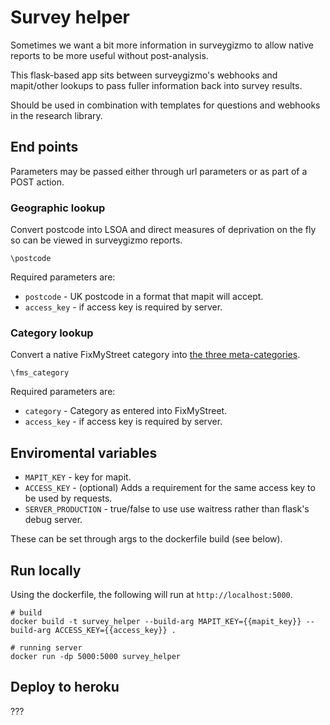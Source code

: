 # Survey helper

Sometimes we want a bit more information in surveygizmo to allow native reports to be more useful without post-analysis. 

This flask-based app sits between surveygizmo's webhooks and mapit/other lookups to pass fuller information back into survey results. 

Should be used in combination with templates for questions and webhooks in the research library. 

## End points

Parameters may be passed either through url parameters or as part of a POST action. 

### Geographic lookup

Convert postcode into LSOA and direct measures of deprivation on the fly so can be viewed in surveygizmo reports.

`\postcode`

Required parameters are:

* `postcode` - UK postcode in a format that mapit will accept.
* `access_key` - if access key is required by server.

### Category lookup

Convert a native FixMyStreet category into [the three meta-categories](https://github.com/mysociety/fms_meta_categories). 

`\fms_category`

Required parameters are:

* `category` - Category as entered into FixMyStreet.
* `access_key` - if access key is required by server.

## Enviromental variables

* `MAPIT_KEY` - key for mapit. 
* `ACCESS_KEY` - (optional) Adds a requirement for the same access key to be used by requests. 
* `SERVER_PRODUCTION` - true/false to use use waitress rather than flask's debug server. 

These can be set through args to the dockerfile build (see below).

## Run locally

Using the dockerfile, the following will run at `http://localhost:5000`.

```
# build
docker build -t survey_helper --build-arg MAPIT_KEY={{mapit_key}} --build-arg ACCESS_KEY={{access_key}} .

# running server
docker run -dp 5000:5000 survey_helper

```

## Deploy to heroku

???